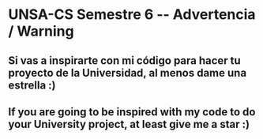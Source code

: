 # UNSA-CS Semestre 6  -- Advertencia / Warning

## Si vas a inspirarte con mi código para hacer tu proyecto de la Universidad, al menos dame una estrella :)

## If you are going to be inspired with my code to do your University project, at least give me a star :)
